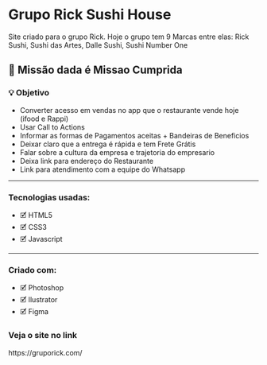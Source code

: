 # Grupo Rick Sushi House
Site criado para o grupo Rick. Hoje o grupo tem 9 Marcas entre elas: Rick Sushi, Sushi das Artes, Dalle Sushi, Sushi Number One

## 📝 Missão dada é Missao Cumprida
### 💡 Objetivo
- Converter acesso em vendas no app que o restaurante vende hoje (ifood e Rappi)
- Usar Call to Actions
- Informar as formas de Pagamentos aceitas + Bandeiras de Beneficios
- Deixar claro que a entrega é rápida e tem Frete Grátis
- Falar sobre a cultura da empresa e trajetoria do empresario
- Deixa link para endereço do Restaurante
- Link para atendimento com a equipe do Whatsapp


<hr>
<h3>Tecnologias usadas:</h3>
<ul>
  <li>🗹 HTML5</li>
  <li>🗹 CSS3</li>
  <li>🗹 Javascript</li>
</ul>




<hr>
<h3>Criado com:</h3> 
<ul>
  <li>🗹 Photoshop</li>
  <li>🗹 Ilustrator</li>
  <li>🗹 Figma</li>
</ul>

<h3>Veja o site no link</h3>
https://gruporick.com/
